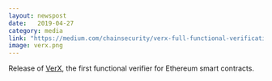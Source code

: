 ```yaml
---
layout: newspost
date:   2019-04-27
category: media
link: "https://medium.com/chainsecurity/verx-full-functional-verification-for-ethereum-contracts-now-at-your-fingertips-f8d20085e4ec"
image: verx.png
---
```


Release of [VerX](https://verx.ch), the first functional verifier for Ethereum smart contracts.

